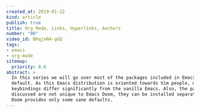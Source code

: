 ```yaml
---
created_at: 2019-01-22
kind: article
publish: true
title: Org Mode, Links, Hyperlinks, Anchors
number: "00"
video_id: BRqjaN4-gGQ
tags:
- emacs 
- org-mode
sitemap:
  priority: 0.6
abstract: >
  In this series we will go over most of the packages included in Emacs Doom by
  default. As this Emacs distribution is oriented towards Vim people, most of the
  keybindings differ significantly from the vanilla Emacs. Also, the packages
  discussed are not unique to Emacs Doom, they can be installed separately; Emacs
  Doom provides only some sane defaults.
---
```

